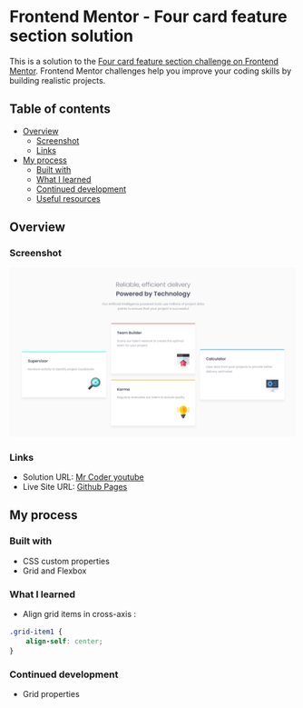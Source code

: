 # Frontend Mentor - Four card feature section solution

This is a solution to the [Four card feature section challenge on Frontend Mentor](https://www.frontendmentor.io/challenges/four-card-feature-section-weK1eFYK). Frontend Mentor challenges help you improve your coding skills by building realistic projects.

## Table of contents

-   [Overview](#overview)
    -   [Screenshot](#screenshot)
    -   [Links](#links)
-   [My process](#my-process)
    -   [Built with](#built-with)
    -   [What I learned](#what-i-learned)
    -   [Continued development](#continued-development)
    -   [Useful resources](#useful-resources)

## Overview

### Screenshot

![](./screenshot.png)

### Links

-   Solution URL: [Mr Coder youtube](https://www.youtube.com/watch?v=wxwsEZxa1AI&t=1070s)
-   Live Site URL: [Github Pages](https://tlbtrung-222.github.io/four-card-feature-section/)

## My process

### Built with

-   CSS custom properties
-   Grid and Flexbox

### What I learned

-   Align grid items in cross-axis :

```css
.grid-item1 {
    align-self: center;
}
```

### Continued development

-   Grid properties
